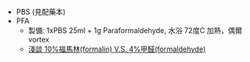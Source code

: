 * PBS (見配藥本)
* PFA
  * 製備: 1xPBS 25ml + 1g Paraformaldehyde, 水浴 72度C 加熱，偶爾 vortex
  * [淺談 10%福馬林(formalin) V.S. 4%甲醛(formaldehyde)](http://www.merck-lifescience.com.tw/technology/%E3%80%90microscopy%E3%80%91%E6%B7%BA%E8%AB%87-10%E7%A6%8F%E9%A6%AC%E6%9E%97formalin-v-s-4%E7%94%B2%E9%86%9Bformaldehyde/)
  
